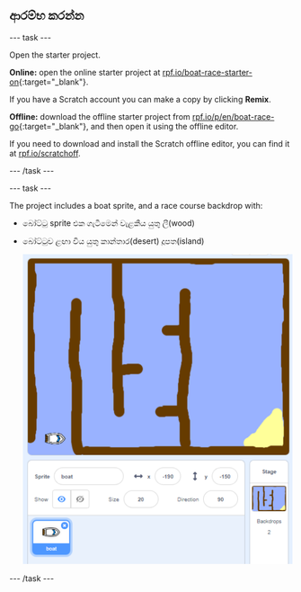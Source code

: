 ## ආරම්භ කරන්න

\--- task \---

Open the starter project.

**Online:** open the online starter project at [rpf.io/boat-race-starter-on](http://rpf.io/boat-race-starter-on){:target="_blank"}.

If you have a Scratch account you can make a copy by clicking **Remix**.

**Offline:** download the offline starter project from [rpf.io/p/en/boat-race-go](http://rpf.io/p/en/boat-race-go){:target="_blank"}, and then open it using the offline editor.

If you need to download and install the Scratch offline editor, you can find it at [rpf.io/scratchoff](http://rpf.io/scratchoff).

\--- /task \---

\--- task \---

The project includes a boat sprite, and a race course backdrop with:

- බෝට්ටු sprite එක ගැටීමෙන් වැළකීය යුතු ලී(wood)
- බෝට්ටුව ළඟා විය යුතු කාන්තාර(desert) දූපත(island)
    
    ![තිර රුව(screenshot)](images/boat-starter.png)

\--- /task \---